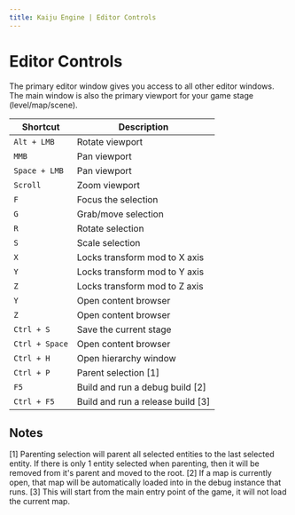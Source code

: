 ```yaml
---
title: Kaiju Engine | Editor Controls
---
```


# Editor Controls
The primary editor window gives you access to all other editor windows. The main window is also the primary viewport for your game stage (level/map/scene).

| Shortcut       | Description                       |
|----------------|-----------------------------------|
| `Alt + LMB`    | Rotate viewport                   |
| `MMB`	         | Pan viewport                      |
| `Space + LMB`  | Pan viewport                      |
| `Scroll`       | Zoom viewport                     |
| `F`            | Focus the selection               |
| `G`            | Grab/move selection               |
| `R`            | Rotate selection                  |
| `S`            | Scale selection                   |
| `X`            | Locks transform mod to X axis     |
| `Y`            | Locks transform mod to Y axis     |
| `Z`            | Locks transform mod to Z axis     |
| `Y`            | Open content browser              |
| `Z`            | Open content browser              |
| `Ctrl + S`     | Save the current stage            |
| `Ctrl + Space` | Open content browser              |
| `Ctrl + H`     | Open hierarchy window             |
| `Ctrl + P`     | Parent selection [1]              |
| `F5`           | Build and run a debug build [2]   |
| `Ctrl + F5`    | Build and run a release build [3] |

## Notes
[1] Parenting selection will parent all selected entities to the last selected entity. If there is only 1 entity selected when parenting, then it will be removed from it's parent and moved to the root.
[2] If a map is currently open, that map will be automatically loaded into in the debug instance that runs.
[3] This will start from the main entry point of the game, it will not load the current map.